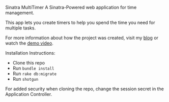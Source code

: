Sinatra MultiTimer
A Sinatra-Powered web application for time management.

This app lets you create timers to help you spend the time you need for multiple tasks.

For more information about how the project was created, visit my [blog]() or watch the [demo video]().

Installation Instructions:
- Clone this repo
- Run `bundle install`
- Run `rake db:migrate`
- Run `shotgun`

For added security when cloning the repo, change the session secret in the Application Controller.
